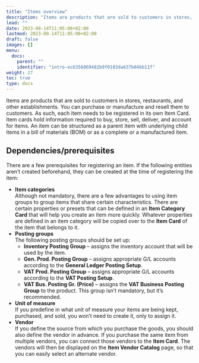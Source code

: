 ```yaml
---
title: "Items overview"
description: "Items are products that are sold to customers in stores, restaurants, and other establishments. You can purchase or manufacture and resell them to customers."
lead: ""
date: 2023-08-14T11:05:08+02:00
lastmod: 2023-08-14T11:05:08+02:00
draft: false
images: []
menu:
  docs:
    parent: ""
    identifier: "intro-ec6356869482b9f0183da637b04bb11f"
weight: 27
toc: true
type: docs
---
```


Items are products that are sold to customers in stores, restaurants, and other establishments. You can purchase or manufacture and resell them to customers. As such, each item needs to be registered in its own Item Card. Item cards hold information required to buy, store, sell, deliver, and account for items. An item can be structured as a parent item with underlying child items in a bill of materials (BOM) or as a complete or a manufactured item. 

## Dependencies/prerequisites

There are a few prerequisites for registering an item. If the following entities aren’t created beforehand, they can be created at the time of registering the item: 

- **Item categories**     
  Although not mandatory, there are a few advantages to using item groups to group items that share certain characteristics. There are certain properties or presets that can be defined in an **Item Category Card** that will help you create an item more quickly. Whatever properties are defined in an item category will be copied over to the **Item Card** of the item that belongs to it. 
- **Posting groups**    
  The following posting groups should be set up: 
    - **Inventory Posting Group** – assigns the inventory account that will be used by the item. 
    - **Gen. Prod. Posting Group** – assigns appropriate G/L accounts according to the **General Ledger Posting Setup**. 
    - **VAT Prod. Posting Group** – assigns appropriate G/L accounts according to the **VAT Posting Setup**. 
    - **VAT Bus. Posting Gr. (Price)** – assigns the **VAT Business Posting Group** to the product. This group isn’t mandatory, but it’s recommended. 
- **Unit of measure**      
  If you predefine in what unit of measure your items are being kept, purchased, and sold, you won’t need to create it, only to assign it.
- **Vendor**      
  If you define the source from which you purchase the goods, you should also define the vendor in advance. If you purchase the same item from multiple vendors, you can connect those vendors to the **Item Card**. The vendors will then be displayed on the **Item Vendor Catalog** page, so that you can easily select an alternate vendor. 